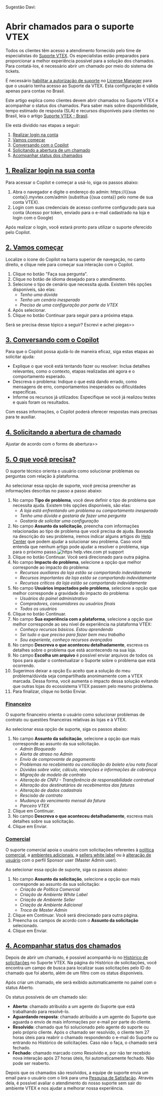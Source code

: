 Sugestão Davi:

# Abrir chamados para o suporte VTEX

Todos os clientes têm acesso a atendimento fornecido pelo time de especialistas do  [Suporte VTEX](https://help.vtex.com/pt/faq/como-funciona-o-suporte-da-vtex--3kACEfni4m8Yxa1vnf2ebe). Os especialistas estão preparados para proporcionar a melhor experiência possível para a solução dos chamados. Para contatá-los, é necessário abrir um chamado por meio do sistema de tickets.

É necessário  [habilitar a autorização de suporte](https://help.vtex.com/pt/tutorial/roles--7HKK5Uau2H6wxE1rH5oRbc)  no  [License Manager](https://help.vtex.com/pt/tutorial/recursos-do-license-manager--3q6ztrC8YynQf6rdc6euk3)  para que o usuário tenha acesso ao Suporte da VTEX. Esta configuração é válida apenas para contas no Brasil.

Este artigo explica como clientes devem abrir chamados no Suporte VTEX e acompanhar o status dos chamados. Para saber mais sobre disponibilidade, tempo estimado de resposta (SLA) e recursos disponíveis para clientes no Brasil, leia o artigo  [Suporte VTEX - Brasil](https://help.vtex.com/pt/faq/suporte-vtex-brasil--5q861sTw1n7H2BENOu7ls9).

Ele está dividido nas etapas a seguir:

1.  [Realizar login na conta](https://help.vtex.com/pt/tutorial/opening-tickets-to-vtex-support--16yOEqpO32UQYygSmMSSAM#1-autenticar-sua-conta)
2.  [Vamos começar](https://help.vtex.com/pt/tutorial/opening-tickets-to-vtex-support--16yOEqpO32UQYygSmMSSAM#2-vamos-comecar)
3.  [Conversando com o Copilot](https://help.vtex.com/pt/tutorial/opening-tickets-to-vtex-support--16yOEqpO32UQYygSmMSSAM#3-o-que-voce-precisa)
4.  [Solicitando a abertura de um chamado](https://help.vtex.com/pt/tutorial/opening-tickets-to-vtex-support--16yOEqpO32UQYygSmMSSAM#3-o-que-voce-precisa)
5.  [Acompanhar status dos chamados](https://help.vtex.com/pt/tutorial/opening-tickets-to-vtex-support--16yOEqpO32UQYygSmMSSAM#4-acompanhar-status-dos-chamados)


## [1. Realizar login na sua conta](https://help.vtex.com/pt/tutorial/opening-tickets-to-vtex-support--16yOEqpO32UQYygSmMSSAM#1-autenticar-sua-conta)

Para acessar o Copilot e começar a usá-lo, siga os passos abaixo:

1.  Abra o navegador e digite o endereço do admin: https://{{sua conta}}.myvtex.com/admin (substitua {{sua conta}} pelo nome de sua conta VTEX).
2.  Login com suas credenciais de acesso conforme configurado para sua conta (Acesso por token, enviado para o e-mail cadastrado na loja e login com o Google)

Após realizar o login, você estará pronto para utilizar o suporte oferecido pelo Copilot.

## [2. Vamos começar](https://help.vtex.com/pt/tutorial/opening-tickets-to-vtex-support--16yOEqpO32UQYygSmMSSAM#2-vamos-comecar)

Localize o ícone do Copilot na barra superior de navegação, no canto direito, e clique nele para começar sua interação com o Copilot.

1.  Clique no botão "Faça sua pergunta".
2.  Clique no botão de idioma desejado para o atendimento.
3.  Selecione o tipo de cenário que necessita ajuda. Existem três opções disponíveis, são elas:
    -   _Tenho uma dúvida_
    -   _Tenho um cenário inesperado_
    -   _Preciso de uma configuração por parte da VTEX_
4.  Após selecionar.
5.  Clique no botão  Continuar  para seguir para a próxima etapa.

Será se precisa desse tópico a seguir? Escrevi e achei piegas>>

## [3. Conversando com o Copilot](https://help.vtex.com/pt/tutorial/opening-tickets-to-vtex-support--16yOEqpO32UQYygSmMSSAM#1-autenticar-sua-conta)

Para que o Copilot possa ajudá-lo de maneira eficaz, siga estas etapas ao solicitar ajuda:

- Explique o que você está tentando fazer ou resolver: Inclua detalhes relevantes, como o contexto, etapas realizadas até agora e o comportamento esperado.
- Descreva o problema: Indique o que está dando errado, como mensagens de erro, comportamentos inesperados ou dificuldades específicas.
- Informe os recursos já utilizados: Especifique se você já realizou testes e quais foram os resultados.

Com essas informações, o Copilot poderá oferecer respostas mais precisas para te auxiliar.

## [4. Solicitando a abertura de chamado](https://help.vtex.com/pt/tutorial/opening-tickets-to-vtex-support--16yOEqpO32UQYygSmMSSAM#1-autenticar-sua-conta)

Ajustar de acordo com o forms de abertura>>

## [5. O que você precisa?](https://help.vtex.com/pt/tutorial/opening-tickets-to-vtex-support--16yOEqpO32UQYygSmMSSAM#3-o-que-voce-precisa)

O suporte técnico orienta o usuário como solucionar problemas ou perguntas com relação à plataforma.

Ao selecionar essa opção de suporte, você precisa preencher as informações descritas no passo a passo abaixo:

1.  No campo  **Tipo de problema**, você deve definir o tipo de problema que necessita ajuda. Existem três opções disponíveis, são elas:
    -   _A loja está enfrentando um problema ou comportamento inesperado_
    -   _Tenho uma dúvida e gostaria de fazer uma pergunta_
    -   _Gostaria de solicitar uma configuração_
2.  No campo  **Assunto da solicitação**, preencha com informações relacionadas ao tipo de problema que você precisa de ajuda. Baseada na descrição do seu problema, iremos indicar alguns artigos do  [Help Center](https://help.vtex.com/pt/)  que podem ajudar a solucionar seu problema. Caso você entenda que nenhum artigo pode ajudar a resolver o problema, siga para o próximo passo.![https help.vtex.com pt support](https://images.ctfassets.net/alneenqid6w5/1R5JgnPNiJWbG8IDU0MQmm/ae29e8a323aae90c3e6cb11b36baed8d/https___help.vtex.com_pt_support.gif)
3.  Clique no botão  Continuar. Você será direcionado para outra página.
4.  No campo  **Impacto do problema**, selecione a opção que melhor corresponde ao impacto do problema:
    -   _Recursos auxiliares da loja estão se comportando indevidamente_
    -   _Recursos importantes da loja estão se comportando indevidamente_
    -   _Recursos críticos da loja estão se comportando indevidamente_
5.  No campo  **Usuários impactados pelo problema**, selecione a opção que melhor corresponde a gravidade do impacto do problema:
    -   _Usuários do painel administrativo_
    -   _Compradores, consumidores ou usuários finais_
    -   _Todos os usuários_
6.  Clique no botão  Continuar.
7.  No campo  **Sua experiência com a plataforma**, selecione a opção que melhor corresponde ao seu nível de experiência na plataforma VTEX:
    -   _Conheço recursos básicos. Estou aprendendo_
    -   _Sei tudo o que preciso para fazer bem meu trabalho_
    -   _Sou experiente, conheço recursos avançados_
8.  No campo  **Descreva o que aconteceu detalhadamente**, escreva os detalhes sobre o problema que está acontecendo na sua loja.
9.  No campo  **Escolha um arquivo**  é possível enviar arquivos de todos os tipos para ajudar o contextualizar o Suporte sobre o problema que está ocorrendo.
10.  Sugerimos deixar a opção  Eu aceito que a solução do meu problema/dúvida seja compartilhada anonimamente com a VTEX  marcada. Dessa forma, você aumenta o impacto dessa solução evitando que outras lojas do ecossistema VTEX passem pelo mesmo problema.
11.  Para finalizar, clique no botão  Enviar.

<!--# Abrir chamados para o suporte VTEX

Todos os clientes têm acesso a atendimento fornecido pelo time de especialistas do  [Suporte VTEX](https://help.vtex.com/pt/faq/como-funciona-o-suporte-da-vtex--3kACEfni4m8Yxa1vnf2ebe). Os especialistas estão preparados para proporcionar a melhor experiência possível para a solução dos chamados. Para contatá-los, é necessário abrir um chamado por meio do sistema de tickets.

É necessário  [habilitar a autorização de suporte](https://help.vtex.com/pt/tutorial/roles--7HKK5Uau2H6wxE1rH5oRbc)  no  [License Manager](https://help.vtex.com/pt/tutorial/recursos-do-license-manager--3q6ztrC8YynQf6rdc6euk3)  para que o usuário tenha acesso ao Suporte da VTEX. Esta configuração é válida apenas para contas no Brasil.

Este artigo explica como clientes devem abrir chamados no Suporte VTEX e acompanhar o status dos chamados. Para saber mais sobre disponibilidade, tempo estimado de resposta (SLA) e recursos disponíveis para clientes no Brasil, leia o artigo  [Suporte VTEX - Brasil](https://help.vtex.com/pt/faq/suporte-vtex-brasil--5q861sTw1n7H2BENOu7ls9).

Ele está dividido nas etapas a seguir:

1.  [Autenticar sua conta](https://help.vtex.com/pt/tutorial/opening-tickets-to-vtex-support--16yOEqpO32UQYygSmMSSAM#1-autenticar-sua-conta)
2.  [Vamos começar](https://help.vtex.com/pt/tutorial/opening-tickets-to-vtex-support--16yOEqpO32UQYygSmMSSAM#2-vamos-comecar)
3.  [O que você precisa?](https://help.vtex.com/pt/tutorial/opening-tickets-to-vtex-support--16yOEqpO32UQYygSmMSSAM#3-o-que-voce-precisa)
4.  [Acompanhar status dos chamados](https://help.vtex.com/pt/tutorial/opening-tickets-to-vtex-support--16yOEqpO32UQYygSmMSSAM#4-acompanhar-status-dos-chamados)

## [1. Autenticar sua conta](https://help.vtex.com/pt/tutorial/opening-tickets-to-vtex-support--16yOEqpO32UQYygSmMSSAM#1-autenticar-sua-conta)

Nessa etapa inicial, você deverá autenticar seu acesso ao Suporte VTEX. Siga os passos a seguir:

1.  Acesse o  [Suporte VTEX](https://help.vtex.com/pt/support).
2.  Escolha uma opção para autenticar sua conta, são três opções disponíveis:
    -   Acesso por token, enviado para o e-mail cadastrado na loja. Login com o Google.
3.  Login usando e-mail e senha, que exige  [autenticação de 2 fatores](https://help.vtex.com/pt/tutorial/habilitar-login-por-autenticacao-de-2-fatores)  por aplicativo ou SMS.

Depois de realizar a autenticação, você será direcionado à próxima etapa.

## [2. Vamos começar](https://help.vtex.com/pt/tutorial/opening-tickets-to-vtex-support--16yOEqpO32UQYygSmMSSAM#2-vamos-comecar)

Depois de autenticar sua conta, você precisará se identificar à equipe de suporte. É necessário preencher os campos obrigatórios listados abaixo.

1.  Preencha o campo  **Nome**  com seu nome e sobrenome.
2.  Selecione no campo  **Conta**  a opção que corresponde a loja que você está solicitando suporte.
3.  Clique no botão  Continuar  para seguir para a próxima etapa.

## [3. O que você precisa?](https://help.vtex.com/pt/tutorial/opening-tickets-to-vtex-support--16yOEqpO32UQYygSmMSSAM#3-o-que-voce-precisa)

Depois de se identificar na etapa anterior, é necessário selecionar o tipo de ajuda do Suporte VTEX que sua loja necessita. Existem três tipos para seleção:

-   [Técnico](https://help.vtex.com/pt/tutorial/opening-tickets-to-vtex-support--16yOEqpO32UQYygSmMSSAM#tecnico)
-   [Financeiro](https://help.vtex.com/pt/tutorial/opening-tickets-to-vtex-support--16yOEqpO32UQYygSmMSSAM#financeiro)
-   [Comercial](https://help.vtex.com/pt/tutorial/opening-tickets-to-vtex-support--16yOEqpO32UQYygSmMSSAM#comercial)

### [Técnico](https://help.vtex.com/pt/tutorial/opening-tickets-to-vtex-support--16yOEqpO32UQYygSmMSSAM#tecnico)

O suporte técnico orienta o usuário como solucionar problemas ou perguntas com relação à plataforma.

Ao selecionar essa opção de suporte, você precisa preencher as informações descritas no passo a passo abaixo:

1.  No campo  **Tipo de problema**, você deve definir o tipo de problema que necessita ajuda. Existem três opções disponíveis, são elas:
    -   _A loja está enfrentando um problema ou comportamento inesperado_
    -   _Tenho uma dúvida e gostaria de fazer uma pergunta_
    -   _Gostaria de solicitar uma configuração_
2.  No campo  **Assunto da solicitação**, preencha com informações relacionadas ao tipo de problema que você precisa de ajuda. Baseada na descrição do seu problema, iremos indicar alguns artigos do  [Help Center](https://help.vtex.com/pt/)  que podem ajudar a solucionar seu problema. Caso você entenda que nenhum artigo pode ajudar a resolver o problema, siga para o próximo passo.![https help.vtex.com pt support](https://images.ctfassets.net/alneenqid6w5/1R5JgnPNiJWbG8IDU0MQmm/ae29e8a323aae90c3e6cb11b36baed8d/https___help.vtex.com_pt_support.gif)
3.  Clique no botão  Continuar. Você será direcionado para outra página.
4.  No campo  **Impacto do problema**, selecione a opção que melhor corresponde ao impacto do problema:
    -   _Recursos auxiliares da loja estão se comportando indevidamente_
    -   _Recursos importantes da loja estão se comportando indevidamente_
    -   _Recursos críticos da loja estão se comportando indevidamente_
5.  No campo  **Usuários impactados pelo problema**, selecione a opção que melhor corresponde a gravidade do impacto do problema:
    -   _Usuários do painel administrativo_
    -   _Compradores, consumidores ou usuários finais_
    -   _Todos os usuários_
6.  Clique no botão  Continuar.
7.  No campo  **Sua experiência com a plataforma**, selecione a opção que melhor corresponde ao seu nível de experiência na plataforma VTEX:
    -   _Conheço recursos básicos. Estou aprendendo_
    -   _Sei tudo o que preciso para fazer bem meu trabalho_
    -   _Sou experiente, conheço recursos avançados_
8.  No campo  **Descreva o que aconteceu detalhadamente**, escreva os detalhes sobre o problema que está acontecendo na sua loja.
9.  No campo  **Escolha um arquivo**  é possível enviar arquivos de todos os tipos para ajudar o contextualizar o Suporte sobre o problema que está ocorrendo.
10.  Sugerimos deixar a opção  Eu aceito que a solução do meu problema/dúvida seja compartilhada anonimamente com a VTEX  marcada. Dessa forma, você aumenta o impacto dessa solução evitando que outras lojas do ecossistema VTEX passem pelo mesmo problema.
11.  Para finalizar, clique no botão  Enviar.//-->

### [Financeiro](https://help.vtex.com/pt/tutorial/opening-tickets-to-vtex-support--16yOEqpO32UQYygSmMSSAM#financeiro)

O suporte financeiro orienta o usuário como solucionar problemas de contrato ou questões financeiras relativas às lojas e à VTEX.

Ao selecionar essa opção de suporte, siga os passos abaixo:

1.  No campo  **Assunto da solicitação**, selecione a opção que mais corresponde ao assunto da sua solicitação.
    -   _Admin Bloqueado_
    -   _Alerta de atraso no Admin_
    -   _Envio de comprovante de pagamento_
    -   _Problemas no recebimento ou conciliação do boleto e/ou nota fiscal_
    -   _Dúvidas sobre valor, cálculo, retenções e informações de cobrança_
    -   _Migração de modelo de contrato_
    -   _Alteração de CNPJ - Transferência de responsabilidade contratual_
    -   _Alteração dos destinatários de recebimentos das faturas_
    -   _Alteração de dados cadastrais_
    -   _Rescisão de contrato_
    -   _Mudança do vencimento mensal da fatura_
    -   _Parceiro VTEX_
2.  Clique em  Continuar.
3.  No campo  **Descreva o que aconteceu detalhadamente**, escreva mais detalhes sobre sua solicitação.
4.  Clique em  Enviar.

### [Comercial](https://help.vtex.com/pt/tutorial/opening-tickets-to-vtex-support--16yOEqpO32UQYygSmMSSAM#comercial)

O suporte comercial apoia o usuário com solicitações referentes à  [política comercial](https://help.vtex.com/pt/tutorial/como-funciona-uma-politica-comercial--6Xef8PZiFm40kg2STrMkMV), a  [ambientes adicionais](https://help.vtex.com/pt/tutorial/contratar-novo-ambiente--tutorials_2542), a  [sellers white label](https://help.vtex.com/pt/tutorial/seller-white-label--5orlGHyDHGAYciQ64oEgKa)  ou à  [alteração de usuário](https://help.vtex.com/pt/tutorial/gerenciando-usuarios--tutorials_512)  com o perfil Sponsor user (Master Admin user).

Ao selecionar essa opção de suporte, siga os passos abaixo:

1.  No campo  **Assunto da solicitação**, selecione a opção que mais corresponde ao assunto da sua solicitação:
    -   _Criação de Política Comercial_
    -   _Criação de Ambiente White Label_
    -   _Criação de Ambiente Seller_
    -   _Criação de Ambiente Adicional_
    -   _Troca de Master Admin_
2.  Clique em  Continuar. Você será direcionado para outra página.
3.  Preencha os campos de acordo com o  **Assunto da solicitação**  selecionado.
4.  Clique em  Enviar.

## [4. Acompanhar status dos chamados](https://help.vtex.com/pt/tutorial/opening-tickets-to-vtex-support--16yOEqpO32UQYygSmMSSAM#4-acompanhar-status-dos-chamados)

Depois de abrir um chamado, é possível acompanhá-lo no  [Histórico de solicitações](https://support.vtex.com/hc/pt-br/requests)  no Suporte VTEX. Na página do Histórico de solicitações, você encontra um campo de busca para localizar suas solicitações pelo ID do chamado que foi aberto, além de um filtro com os status disponíveis.

Após criar um chamado, ele será exibido automaticamente no painel com o status  Aberto.

Os status possíveis de um chamado são:

-   **Aberto**: chamado atribuído a um agente do Suporte que está trabalhando para resolvê-lo.
-   **Aguardando resposta**: chamado atribuído a um agente do Suporte que aguarda o envio de mais informações por e-mail por parte do cliente.
-   **Resolvido**: chamado que foi solucionado pelo agente do suporte ou pelo próprio cliente. Após o chamado ser resolvido, o cliente tem 27 horas úteis para reabrir o chamado respondendo o e-mail do Suporte ou entrando no Histórico de solicitações. Caso não o faça, o chamado será fechado.
-   **Fechado**: chamado marcado como Resolvido e, por não ter recebido nova interação após 27 horas úteis, foi automaticamente fechado. Não pode ser reaberto.

Depois que os chamados são resolvidos, a equipe de suporte envia um email para o usuário com o link para uma  [Pesquisa de Satisfação](https://help.vtex.com/pt/announcements/avalie-o-atendimento-da-vtex-pelo-seu-admin--7rSJLgGbtRw2GhjTJezkJf). Através dela, é possível avaliar o atendimento do nosso suporte sem sair do ambiente VTEX e nos ajudar a melhorar nossa experiência.
